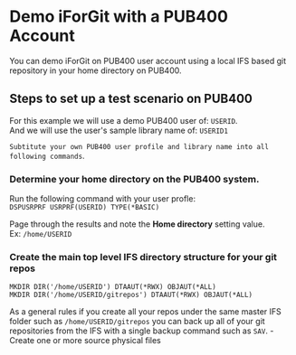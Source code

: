 # Demo iForGit with a PUB400 Account
You can demo iForGit on PUB400 user account using a local IFS based git repository in your home directory on PUB400.

## Steps to set up a test scenario on PUB400
For this example we will use a demo PUB400 user of: ```USERID```.          
And we will use the user's sample library name of: ```USERID1```

```Subtitute your own PUB400 user profile and library name into all following commands```.   

### Determine your home directory on the PUB400 system.    

Run the following command with your user profle:   
```DSPUSRPRF USRPRF(USERID) TYPE(*BASIC)```   

Page through the results and note the **Home directory** setting value.   
Ex:  ```/home/USERID```

### Create the main top level IFS directory structure for your git repos

```
MKDIR DIR('/home/USERID') DTAAUT(*RWX) OBJAUT(*ALL)
MKDIR DIR('/home/USERID/gitrepos') DTAAUT(*RWX) OBJAUT(*ALL)
```
As a general rules if you create all your repos under the same master IFS folder such as ```/home/USERID/gitrepos``` you can back up all of your git repositories from the IFS with a single backup command such as ```SAV```.
-Create one or more source physical files
###
